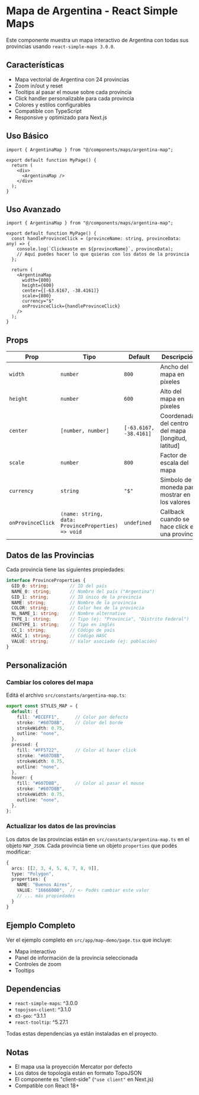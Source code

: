 # Mapa de Argentina - React Simple Maps

Este componente muestra un mapa interactivo de Argentina con todas sus provincias usando `react-simple-maps 3.0.0`.

## Características

- Mapa vectorial de Argentina con 24 provincias
- Zoom in/out y reset
- Tooltips al pasar el mouse sobre cada provincia
- Click handler personalizable para cada provincia
- Colores y estilos configurables
- Compatible con TypeScript
- Responsive y optimizado para Next.js

## Uso Básico

```tsx
import { ArgentinaMap } from "@/components/maps/argentina-map";

export default function MyPage() {
  return (
    <div>
      <ArgentinaMap />
    </div>
  );
}
```

## Uso Avanzado

```tsx
import { ArgentinaMap } from "@/components/maps/argentina-map";

export default function MyPage() {
  const handleProvinceClick = (provinceName: string, provinceData: any) => {
    console.log(`Clickeaste en ${provinceName}`, provinceData);
    // Aquí puedes hacer lo que quieras con los datos de la provincia
  };

  return (
    <ArgentinaMap
      width={800}
      height={600}
      center={[-63.6167, -38.4161]}
      scale={800}
      currency="$"
      onProvinceClick={handleProvinceClick}
    />
  );
}
```

## Props

| Prop | Tipo | Default | Descripción |
|------|------|---------|-------------|
| `width` | `number` | `800` | Ancho del mapa en píxeles |
| `height` | `number` | `600` | Alto del mapa en píxeles |
| `center` | `[number, number]` | `[-63.6167, -38.4161]` | Coordenadas del centro del mapa [longitud, latitud] |
| `scale` | `number` | `800` | Factor de escala del mapa |
| `currency` | `string` | `"$"` | Símbolo de moneda para mostrar en los valores |
| `onProvinceClick` | `(name: string, data: ProvinceProperties) => void` | `undefined` | Callback cuando se hace click en una provincia |

## Datos de las Provincias

Cada provincia tiene las siguientes propiedades:

```typescript
interface ProvinceProperties {
  GID_0: string;        // ID del país
  NAME_0: string;       // Nombre del país ("Argentina")
  GID_1: string;        // ID único de la provincia
  NAME: string;         // Nombre de la provincia
  COLOR: string;        // Color hex de la provincia
  NL_NAME_1: string;    // Nombre alternativo
  TYPE_1: string;       // Tipo (ej: "Provincia", "Distrito Federal")
  ENGTYPE_1: string;    // Tipo en inglés
  CC_1: string;         // Código de país
  HASC_1: string;       // Código HASC
  VALUE: string;        // Valor asociado (ej: población)
}
```

## Personalización

### Cambiar los colores del mapa

Editá el archivo `src/constants/argentina-map.ts`:

```typescript
export const STYLES_MAP = {
  default: {
    fill: "#ECEFF1",      // Color por defecto
    stroke: "#607D8B",    // Color del borde
    strokeWidth: 0.75,
    outline: "none",
  },
  pressed: {
    fill: "#FF5722",      // Color al hacer click
    stroke: "#607D8B",
    strokeWidth: 0.75,
    outline: "none",
  },
  hover: {
    fill: "#607D8B",      // Color al pasar el mouse
    stroke: "#607D8B",
    strokeWidth: 0.75,
    outline: "none",
  },
};
```

### Actualizar los datos de las provincias

Los datos de las provincias están en `src/constants/argentina-map.ts` en el objeto `MAP_JSON`. Cada provincia tiene un objeto `properties` que podés modificar:

```typescript
{
  arcs: [[2, 3, 4, 5, 6, 7, 8, 9]],
  type: "Polygon",
  properties: {
    NAME: "Buenos Aires",
    VALUE: "16666000",  // <- Podés cambiar este valor
    // ... más propiedades
  }
}
```

## Ejemplo Completo

Ver el ejemplo completo en `src/app/map-demo/page.tsx` que incluye:

- Mapa interactivo
- Panel de información de la provincia seleccionada
- Controles de zoom
- Tooltips

## Dependencias

- `react-simple-maps`: ^3.0.0
- `topojson-client`: ^3.1.0
- `d3-geo`: ^3.1.1
- `react-tooltip`: ^5.27.1

Todas estas dependencias ya están instaladas en el proyecto.

## Notas

- El mapa usa la proyección Mercator por defecto
- Los datos de topología están en formato TopoJSON
- El componente es "client-side" (`"use client"` en Next.js)
- Compatible con React 18+
